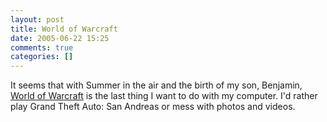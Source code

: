 ```yaml
---
layout: post
title: World of Warcraft
date: 2005-06-22 15:25
comments: true
categories: []
---
```

It seems that with Summer in the air and the birth of my son, Benjamin, <a href="http://www.worldofwarcraft.com">World of Warcraft</a> is the last thing I want to do with my computer. I'd rather play Grand Theft Auto: San Andreas or mess with photos and videos.
